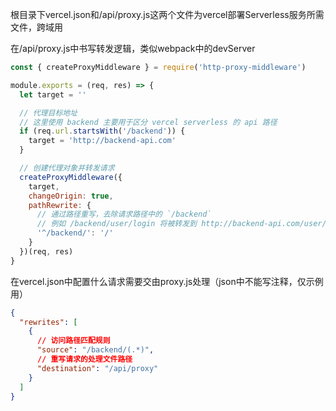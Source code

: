 根目录下vercel.json和/api/proxy.js这两个文件为vercel部署Serverless服务所需文件，跨域用

在/api/proxy.js中书写转发逻辑，类似webpack中的devServer
```js
const { createProxyMiddleware } = require('http-proxy-middleware')

module.exports = (req, res) => {
  let target = ''

  // 代理目标地址
  // 这里使用 backend 主要用于区分 vercel serverless 的 api 路径
  if (req.url.startsWith('/backend')) {
    target = 'http://backend-api.com'
  }

  // 创建代理对象并转发请求
  createProxyMiddleware({
    target,
    changeOrigin: true,
    pathRewrite: {
      // 通过路径重写，去除请求路径中的 `/backend`
      // 例如 /backend/user/login 将被转发到 http://backend-api.com/user/login
      '^/backend/': '/'
    }
  })(req, res)
}
```

在vercel.json中配置什么请求需要交由proxy.js处理（json中不能写注释，仅示例用）
```json
{
  "rewrites": [
    {
      // 访问路径匹配规则
      "source": "/backend/(.*)",
      // 重写请求的处理文件路径
      "destination": "/api/proxy"
    }
  ]
}
```
